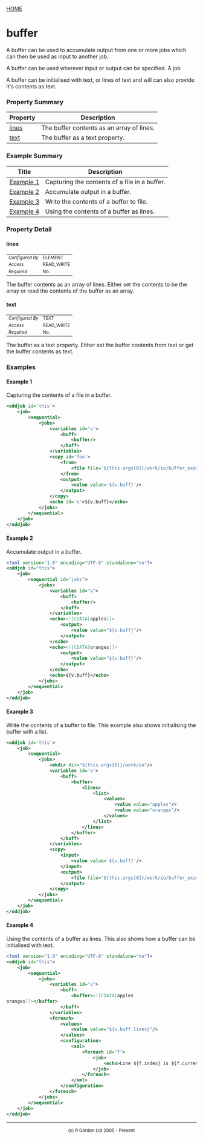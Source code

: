 [HOME](../../../README.md)
# buffer

A buffer can be used to accumulate output from
one or more jobs which can then be used as input to another job.


A buffer can be used wherever input or output can be specified. A job


A buffer can be initialised with text, or lines of text and will can
also provide it's contents as text.



### Property Summary

| Property | Description |
| -------- | ----------- |
| [lines](#propertylines) | The buffer contents as an array of lines. | 
| [text](#propertytext) | The buffer as a text property. | 


### Example Summary

| Title | Description |
| ----- | ----------- |
| [Example 1](#example1) | Capturing the contents of a file in a buffer. |
| [Example 2](#example2) | Accumulate output in a buffer. |
| [Example 3](#example3) | Write the contents of a buffer to file. |
| [Example 4](#example4) | Using the contents of a buffer as lines. |


### Property Detail
#### lines <a name="propertylines"></a>

<table style='font-size:smaller'>
      <tr><td><i>Configured By</i></td><td>ELEMENT</td></tr>
      <tr><td><i>Access</i></td><td>READ_WRITE</td></tr>
      <tr><td><i>Required</i></td><td>No.</td></tr>
</table>

The buffer contents as an array of lines. Either set the contents to be the array
or read the contents of the buffer as an array.

#### text <a name="propertytext"></a>

<table style='font-size:smaller'>
      <tr><td><i>Configured By</i></td><td>TEXT</td></tr>
      <tr><td><i>Access</i></td><td>READ_WRITE</td></tr>
      <tr><td><i>Required</i></td><td>No.</td></tr>
</table>

The buffer as a text property. Either set the
buffer contents from text or get the buffer contents as text.


### Examples
#### Example 1 <a name="example1"></a>

Capturing the contents of a file in a buffer.

```xml
<oddjob id='this'>
    <job>
        <sequential>
            <jobs>
                <variables id='v'>
                    <buff>
                        <buffer/>
                    </buff>
                </variables>
                <copy id='foo'>
                    <from>
                        <file file='${this.args[0]}/work/io/buffer_example.txt'/>
                    </from>
                    <output>
                        <value value='${v.buff}'/>
                    </output>
                </copy>
                <echo id='e'>${v.buff}</echo>
            </jobs>
        </sequential>
    </job>
</oddjob>
```


#### Example 2 <a name="example2"></a>

Accumulate output in a buffer.

```xml
<?xml version="1.0" encoding="UTF-8" standalone="no"?>
<oddjob id="this">
    <job>
        <sequential id="jobs">
            <jobs>
                <variables id="v">
                    <buff>
                        <buffer/>
                    </buff>
                </variables>
                <echo><![CDATA[apples]]>
                    <output>
                        <value value="${v.buff}"/>
                    </output>
                </echo>
                <echo><![CDATA[oranges]]>
                    <output>
                        <value value="${v.buff}"/>
                    </output>
                </echo>
                <echo>${v.buff}</echo>
            </jobs>
        </sequential>
    </job>
</oddjob>
```


#### Example 3 <a name="example3"></a>

Write the contents of a buffer to file. This example also shows
initialising the buffer with a list.

```xml
<oddjob id='this'>
    <job>
        <sequential>
            <jobs>
                <mkdir dir="${this.args[0]}/work/io"/>
                <variables id='v'>
                    <buff>
                        <buffer>
                            <lines>
                                <list>
                                    <values>
                                        <value value="apples"/>
                                        <value value="oranges"/>
                                    </values>
                                </list>
                            </lines>
                        </buffer>
                    </buff>
                </variables>
                <copy>
                    <input>
                        <value value='${v.buff}'/>
                    </input>
                    <output>
                        <file file="${this.args[0]}/work/io/buffer_example.txt"/>
                    </output>
                </copy>
            </jobs>
        </sequential>
    </job>
</oddjob>
```


#### Example 4 <a name="example4"></a>

Using the contents of a buffer as lines. This also shows how a buffer
can be initialised with text.

```xml
<?xml version="1.0" encoding="UTF-8" standalone="no"?>
<oddjob id="this">
    <job>
        <sequential>
            <jobs>
                <variables id="v">
                    <buff>
                        <buffer><![CDATA[apples
oranges]]></buffer>
                    </buff>
                </variables>
                <foreach>
                    <values>
                        <value value="${v.buff.lines}"/>
                    </values>
                    <configuration>
                        <xml>
                            <foreach id="f">
                                <job>
                                    <echo>Line ${f.index} is ${f.current}.</echo>
                                </job>
                            </foreach>
                        </xml>
                    </configuration>
                </foreach>
            </jobs>
        </sequential>
    </job>
</oddjob>
```



-----------------------

<div style='font-size: smaller; text-align: center;'>(c) R Gordon Ltd 2005 - Present</div>

